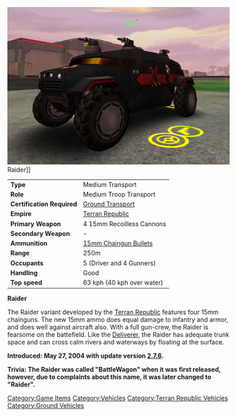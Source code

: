 ![](images/RaiderPicture.jpg "fig:RaiderPicture.jpg") Raider\]\]

|                            |                                                              |
| -------------------------- | ------------------------------------------------------------ |
| **Type**                   | Medium Transport                                             |
| **Role**                   | Medium Troop Transport                                       |
| **Certification Required** | [Ground Transport](Ground_Transport.md)           |
| **Empire**                 | [Terran Republic](Terran_Republic.md)             |
| **Primary Weapon**         | 4 15mm Recoilless Cannons                                    |
| **Secondary Weapon**       | \-                                                           |
| **Ammunition**             | [15mm Chaingun Bullets](15mm_Chaingun_Bullets.md) |
| **Range**                  | 250m                                                         |
| **Occupants**              | 5 (Driver and 4 Gunners)                                     |
| **Handling**               | Good                                                         |
| **Top speed**              | 63 kph (40 kph over water)                                   |

**Raider**

The Raider variant developed by the [Terran
Republic](Terran_Republic.md) features four 15mm chainguns. The
new 15mm ammo does equal damage to infantry and armor, and does well
against aircraft also. With a full gun-crew, the Raider is fearsome on
the battefield. Like the [Deliverer](Deliverer.md), the Raider
has adequate trunk space and can cross calm rivers and waterways by
floating at the surface.

**Introduced: May 27, 2004 with update version
[2.7.6](2.md.7.6).**

**Trivia: The Raider was called "BattleWagon" when it was first
released, however, due to complaints about this name, it was later
changed to "Raider".**

[Category:Game Items](Category:Game_Items.md)
[Category:Vehicles](Category:Vehicles.md) [Category:Terran
Republic Vehicles](Category:Terran_Republic_Vehicles.md)
[Category:Ground Vehicles](Category:Ground_Vehicles.md)
